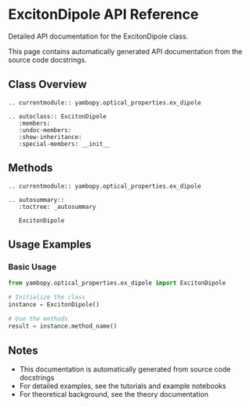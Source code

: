 # ExcitonDipole API Reference

Detailed API documentation for the ExcitonDipole class.

This page contains automatically generated API documentation from the source code docstrings.

## Class Overview

```{eval-rst}
.. currentmodule:: yambopy.optical_properties.ex_dipole

.. autoclass:: ExcitonDipole
   :members:
   :undoc-members:
   :show-inheritance:
   :special-members: __init__
```

## Methods

```{eval-rst}
.. currentmodule:: yambopy.optical_properties.ex_dipole

.. autosummary::
   :toctree: _autosummary
   
   ExcitonDipole
```

## Usage Examples

### Basic Usage

```python
from yambopy.optical_properties.ex_dipole import ExcitonDipole

# Initialize the class
instance = ExcitonDipole()

# Use the methods
result = instance.method_name()
```

## Notes

- This documentation is automatically generated from source code docstrings
- For detailed examples, see the tutorials and example notebooks
- For theoretical background, see the theory documentation
